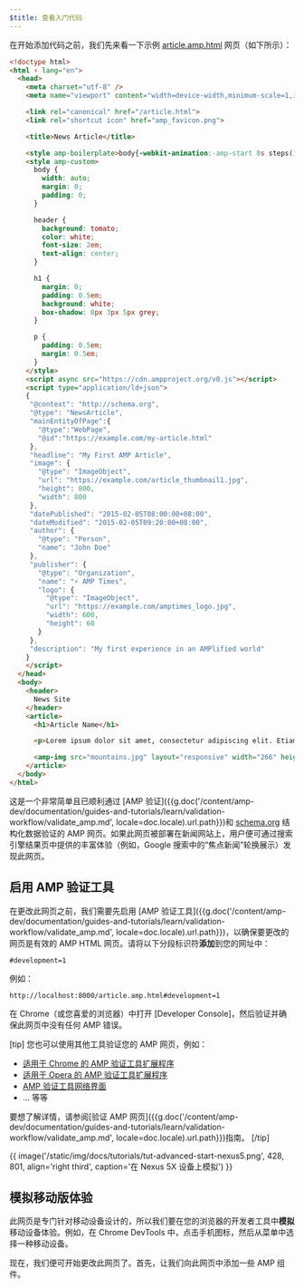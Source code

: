 ```yaml
---
$title: 查看入门代码
---
```


在开始添加代码之前，我们先来看一下示例 [article.amp.html](https://github.com/googlecodelabs/accelerated-mobile-pages-advanced/blob/master/article.amp.html) 网页（如下所示）：

```html
<!doctype html>
<html ⚡ lang="en">
  <head>
    <meta charset="utf-8" />
    <meta name="viewport" content="width=device-width,minimum-scale=1,initial-scale=1">

    <link rel="canonical" href="/article.html">
    <link rel="shortcut icon" href="amp_favicon.png">

    <title>News Article</title>

    <style amp-boilerplate>body{-webkit-animation:-amp-start 8s steps(1,end) 0s 1 normal both;-moz-animation:-amp-start 8s steps(1,end) 0s 1 normal both;-ms-animation:-amp-start 8s steps(1,end) 0s 1 normal both;animation:-amp-start 8s steps(1,end) 0s 1 normal both}@-webkit-keyframes -amp-start{from{visibility:hidden}to{visibility:visible}}@-moz-keyframes -amp-start{from{visibility:hidden}to{visibility:visible}}@-ms-keyframes -amp-start{from{visibility:hidden}to{visibility:visible}}@-o-keyframes -amp-start{from{visibility:hidden}to{visibility:visible}}@keyframes -amp-start{from{visibility:hidden}to{visibility:visible}}</style><noscript><style amp-boilerplate>body{-webkit-animation:none;-moz-animation:none;-ms-animation:none;animation:none}</style></noscript>
    <style amp-custom>
      body {
        width: auto;
        margin: 0;
        padding: 0;
      }

      header {
        background: tomato;
        color: white;
        font-size: 2em;
        text-align: center;
      }

      h1 {
        margin: 0;
        padding: 0.5em;
        background: white;
        box-shadow: 0px 3px 5px grey;
      }

      p {
        padding: 0.5em;
        margin: 0.5em;
      }
    </style>
    <script async src="https://cdn.ampproject.org/v0.js"></script>
    <script type="application/ld+json">
    {
     "@context": "http://schema.org",
     "@type": "NewsArticle",
     "mainEntityOfPage":{
       "@type":"WebPage",
       "@id":"https://example.com/my-article.html"
     },
     "headline": "My First AMP Article",
     "image": {
       "@type": "ImageObject",
       "url": "https://example.com/article_thumbnail1.jpg",
       "height": 800,
       "width": 800
     },
     "datePublished": "2015-02-05T08:00:00+08:00",
     "dateModified": "2015-02-05T09:20:00+08:00",
     "author": {
       "@type": "Person",
       "name": "John Doe"
     },
     "publisher": {
       "@type": "Organization",
       "name": "⚡ AMP Times",
       "logo": {
         "@type": "ImageObject",
         "url": "https://example.com/amptimes_logo.jpg",
         "width": 600,
         "height": 60
       }
     },
     "description": "My first experience in an AMPlified world"
    }
    </script>
  </head>
  <body>
    <header>
      News Site
    </header>
    <article>
      <h1>Article Name</h1>

      <p>Lorem ipsum dolor sit amet, consectetur adipiscing elit. Etiam egestas tortor sapien, non tristique ligula accumsan eu.</p>

      <amp-img src="mountains.jpg" layout="responsive" width="266" height="150"></amp-img>
    </article>
  </body>
</html>
```

这是一个非常简单且已顺利通过 [AMP 验证]({{g.doc('/content/amp-dev/documentation/guides-and-tutorials/learn/validation-workflow/validate_amp.md', locale=doc.locale).url.path}})和 [schema.org](http://schema.org/) 结构化数据验证的 AMP 网页。如果此网页被部署在新闻网站上，用户便可通过搜索引擎结果页中提供的丰富体验（例如，Google 搜索中的“焦点新闻”轮换展示）发现此网页。

## 启用 AMP 验证工具

在更改此网页之前，我们需要先启用 [AMP 验证工具]({{g.doc('/content/amp-dev/documentation/guides-and-tutorials/learn/validation-workflow/validate_amp.md', locale=doc.locale).url.path}})，以确保要更改的网页是有效的 AMP HTML 网页。请将以下分段标识符**添加**到您的网址中：

```text
#development=1
```

例如：

```text
http://localhost:8000/article.amp.html#development=1
```

在 Chrome（或您喜爱的浏览器）中打开 [Developer Console]，然后验证并确保此网页中没有任何 AMP 错误。

[tip]
您也可以使用其他工具验证您的 AMP 网页，例如：

- [适用于 Chrome 的 AMP 验证工具扩展程序](https://chrome.google.com/webstore/detail/amp-validator/nmoffdblmcmgeicmolmhobpoocbbmknc)
- [适用于 Opera 的 AMP 验证工具扩展程序](https://addons.opera.com/zh-cn/extensions/details/amp-validator/)
- [AMP 验证工具网络界面](https://validator.ampproject.org/)
- ... 等等

要想了解详情，请参阅[验证 AMP 网页]({{g.doc('/content/amp-dev/documentation/guides-and-tutorials/learn/validation-workflow/validate_amp.md', locale=doc.locale).url.path}})指南。
[/tip]

{{ image('/static/img/docs/tutorials/tut-advanced-start-nexus5.png', 428, 801, align='right third', caption='在 Nexus 5X 设备上模拟') }}

## 模拟移动版体验

此网页是专门针对移动设备设计的，所以我们要在您的浏览器的开发者工具中**模拟**移动设备体验。例如，在 Chrome DevTools 中，点击手机图标，然后从菜单中选择一种移动设备。

现在，我们便可开始更改此网页了。首先，让我们向此网页中添加一些 AMP 组件。
